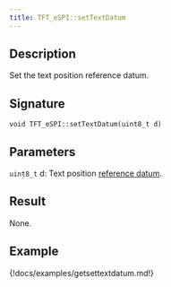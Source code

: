 ```yaml
---
title: TFT_eSPI::setTextDatum 
---
```


## Description

Set the text position reference datum.

## Signature

`void TFT_eSPI::setTextDatum(uint8_t d)`

## Parameters

`uint8_t` d: Text position [reference datum](../datums.md).

## Result

None.

## Example

{!docs/examples/getsettextdatum.md!}
